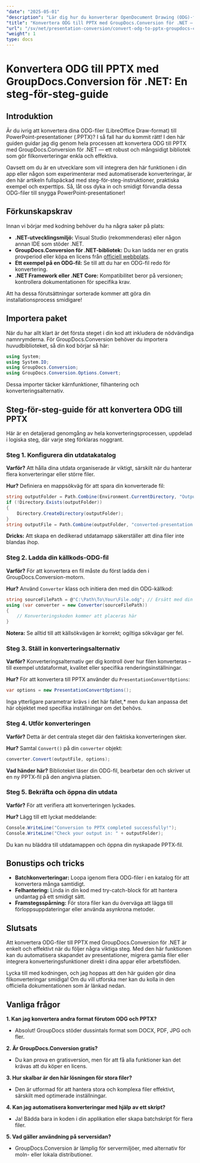 ```yaml
---
"date": "2025-05-01"
"description": "Lär dig hur du konverterar OpenDocument Drawing (ODG)-filer till PowerPoint-presentationer (PPTX) med GroupDocs.Conversion för .NET. Följ den här steg-för-steg-guiden för att automatisera dokumentarbetsflöden effektivt."
"title": "Konvertera ODG till PPTX med GroupDocs.Conversion för .NET – en steg-för-steg-guide"
"url": "/sv/net/presentation-conversion/convert-odg-to-pptx-groupdocs-conversion-net/"
"weight": 1
type: docs
---
```

# Konvertera ODG till PPTX med GroupDocs.Conversion för .NET: En steg-för-steg-guide

## Introduktion

Är du ivrig att konvertera dina ODG-filer (LibreOffice Draw-format) till PowerPoint-presentationer (.PPTX)? I så fall har du kommit rätt! I den här guiden guidar jag dig genom hela processen att konvertera ODG till PPTX med GroupDocs.Conversion för .NET — ett robust och mångsidigt bibliotek som gör filkonverteringar enkla och effektiva.

Oavsett om du är en utvecklare som vill integrera den här funktionen i din app eller någon som experimenterar med automatiserade konverteringar, är den här artikeln fullspäckad med steg-för-steg-instruktioner, praktiska exempel och experttips. Så, låt oss dyka in och smidigt förvandla dessa ODG-filer till snygga PowerPoint-presentationer!


## Förkunskapskrav

Innan vi börjar med kodning behöver du ha några saker på plats:

- **.NET-utvecklingsmiljö:** Visual Studio (rekommenderas) eller någon annan IDE som stöder .NET.
- **GroupDocs.Conversion för .NET-bibliotek:** Du kan ladda ner en gratis provperiod eller köpa en licens från [officiell webbplats](https://releases.groupdocs.com/conversion/net/).
- **Ett exempel på en ODG-fil:** Se till att du har en ODG-fil redo för konvertering.
- **.NET Framework eller .NET Core:** Kompatibilitet beror på versionen; kontrollera dokumentationen för specifika krav.

Att ha dessa förutsättningar sorterade kommer att göra din installationsprocess smidigare!


## Importera paket

När du har allt klart är det första steget i din kod att inkludera de nödvändiga namnrymderna. För GroupDocs.Conversion behöver du importera huvudbiblioteket, så din kod börjar så här:

```csharp
using System;
using System.IO;
using GroupDocs.Conversion;
using GroupDocs.Conversion.Options.Convert;
```
Dessa importer täcker kärnfunktioner, filhantering och konverteringsalternativ.


## Steg-för-steg-guide för att konvertera ODG till PPTX

Här är en detaljerad genomgång av hela konverteringsprocessen, uppdelad i logiska steg, där varje steg förklaras noggrant.


### Steg 1. Konfigurera din utdatakatalog

**Varför?** Att hålla dina utdata organiserade är viktigt, särskilt när du hanterar flera konverteringar eller större filer.

**Hur?** Definiera en mappsökväg för att spara din konverterade fil:

```csharp
string outputFolder = Path.Combine(Environment.CurrentDirectory, "Output");
if (!Directory.Exists(outputFolder))
{
    Directory.CreateDirectory(outputFolder);
}
string outputFile = Path.Combine(outputFolder, "converted-presentation.pptx");
```
**Dricks:** Att skapa en dedikerad utdatamapp säkerställer att dina filer inte blandas ihop.


### Steg 2. Ladda din källkods-ODG-fil

**Varför?** För att konvertera en fil måste du först ladda den i GroupDocs.Conversion-motorn.

**Hur?** Använd `Converter` klass och initiera den med din ODG-källkod:

```csharp
string sourceFilePath = @"C:\Path\To\Your\File.odg"; // Ersätt med din filsökväg
using (var converter = new Converter(sourceFilePath))
{
    // Konverteringskoden kommer att placeras här
}
```
**Notera:** Se alltid till att källsökvägen är korrekt; ogiltiga sökvägar ger fel.


### Steg 3. Ställ in konverteringsalternativ

**Varför?** Konverteringsalternativ ger dig kontroll över hur filen konverteras – till exempel utdataformat, kvalitet eller specifika renderingsinställningar.

**Hur?** För att konvertera till PPTX använder du `PresentationConvertOptions`:

```csharp
var options = new PresentationConvertOptions();
```

Inga ytterligare parametrar krävs i det här fallet,* men du kan anpassa det här objektet med specifika inställningar om det behövs.


### Steg 4. Utför konverteringen

**Varför?** Detta är det centrala steget där den faktiska konverteringen sker.

**Hur?** Samtal `Convert()` på din `converter` objekt:

```csharp
converter.Convert(outputFile, options);
```

**Vad händer här?** Biblioteket läser din ODG-fil, bearbetar den och skriver ut en ny PPTX-fil på den angivna platsen.


### Steg 5. Bekräfta och öppna din utdata

**Varför?** För att verifiera att konverteringen lyckades.

**Hur?** Lägg till ett lyckat meddelande:

```csharp
Console.WriteLine("Conversion to PPTX completed successfully!");
Console.WriteLine("Check your output in: " + outputFolder);
```

Du kan nu bläddra till utdatamappen och öppna din nyskapade PPTX-fil.


## Bonustips och tricks

- **Batchkonverteringar:** Loopa igenom flera ODG-filer i en katalog för att konvertera många samtidigt.
- **Felhantering:** Linda in din kod med try-catch-block för att hantera undantag på ett smidigt sätt.
- **Framstegsspårning:** För stora filer kan du överväga att lägga till förloppsuppdateringar eller använda asynkrona metoder.


## Slutsats

Att konvertera ODG-filer till PPTX med GroupDocs.Conversion för .NET är enkelt och effektivt när du följer några viktiga steg. Med den här funktionen kan du automatisera skapandet av presentationer, migrera gamla filer eller integrera konverteringsfunktioner direkt i dina appar eller arbetsflöden.

Lycka till med kodningen, och jag hoppas att den här guiden gör dina filkonverteringar smidiga! Om du vill utforska mer kan du kolla in den officiella dokumentationen som är länkad nedan.


## Vanliga frågor

**1. Kan jag konvertera andra format förutom ODG och PPTX?**  
- Absolut! GroupDocs stöder dussintals format som DOCX, PDF, JPG och fler.

**2. Är GroupDocs.Conversion gratis?**  
- Du kan prova en gratisversion, men för att få alla funktioner kan det krävas att du köper en licens.

**3. Hur skalbar är den här lösningen för stora filer?**  
- Den är utformad för att hantera stora och komplexa filer effektivt, särskilt med optimerade inställningar.

**4. Kan jag automatisera konverteringar med hjälp av ett skript?**  
- Ja! Bädda bara in koden i din applikation eller skapa batchskript för flera filer.

**5. Vad gäller användning på serversidan?**  
- GroupDocs.Conversion är lämplig för servermiljöer, med alternativ för moln- eller lokala distributioner.